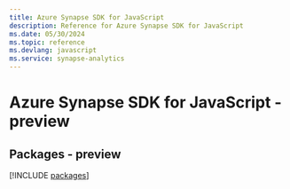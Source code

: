 ```yaml
---
title: Azure Synapse SDK for JavaScript
description: Reference for Azure Synapse SDK for JavaScript
ms.date: 05/30/2024
ms.topic: reference
ms.devlang: javascript
ms.service: synapse-analytics
---
```

# Azure Synapse SDK for JavaScript - preview
## Packages - preview
[!INCLUDE [packages](synapse-index.md)]